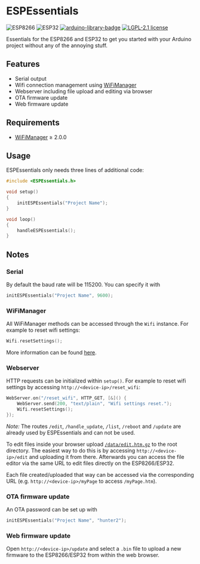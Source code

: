 # ESPEssentials

![ESP8266](https://img.shields.io/badge/ESP-8266-000000.svg?colorB=blue)
![ESP32](https://img.shields.io/badge/ESP-32-000000.svg?colorB=blue)
[![arduino-library-badge](https://www.ardu-badge.com/badge/ESPEssentials.svg)](https://www.ardu-badge.com/ESPEssentials)
[![LGPL-2.1 license](https://img.shields.io/github/license/stnkl/ESPEssentials)](https://github.com/stnkl/ESPEssentials/blob/master/LICENSE)

Essentials for the ESP8266 and ESP32 to get you started with your Arduino project without any of the annoying stuff.

## Features
- Serial output
- Wifi connection management using [WiFiManager](https://github.com/tzapu/WiFiManager)
- Webserver including file upload and editing via browser
- OTA firmware update
- Web firmware update

## Requirements
- [WiFiManager](https://github.com/tzapu/WiFiManager) &ge; 2.0.0

## Usage

ESPEssentials only needs three lines of additional code:

```cpp
#include <ESPEssentials.h>

void setup()
{
    initESPEssentials("Project Name");
}

void loop()
{
    handleESPEssentials();
}
```

## Notes

### Serial

By default the baud rate will be 115200. You can specify it with
```cpp
initESPEssentials("Project Name", 9600);
```

### WiFiManager

All WiFiManager methods can be accessed through the `Wifi` instance. For example to reset wifi settings:

```cpp
Wifi.resetSettings();
```

More information can be found [here](https://github.com/tzapu/WiFiManager).

### Webserver

HTTP requests can be initialized within `setup()`. For example to reset wifi settings by accessing `http://<device-ip>/reset_wifi`:

```cpp
WebServer.on("/reset_wifi", HTTP_GET, [&]() {
    WebServer.send(200, "text/plain", "Wifi settings reset.");
    Wifi.resetSettings();
});
```

*Note:* The routes `/edit`, `/handle_update`, `/list`, `/reboot` and `/update` are already used by ESPEssentials and can not be used.

To edit files inside your browser upload [`/data/edit.htm.gz`](https://github.com/stnkl/ESPEssentials/blob/master/data/edit.htm.gz) to the root directory. The easiest way to do this is by accessing `http://<device-ip>/edit` and uploading it from there. Afterwards you can access the file editor via the same URL to edit files directly on the ESP8266/ESP32.

Each file created/uploaded that way can be accessed via the corresponding URL (e.g. `http://<device-ip>/myPage` to access `/myPage.htm`).

### OTA firmware update

An OTA password can be set up with

```cpp
initESPEssentials("Project Name", "hunter2");
```

### Web firmware update

Open `http://<device-ip>/update` and select a `.bin` file to upload a new firmware to the ESP8266/ESP32 from within the web browser.
